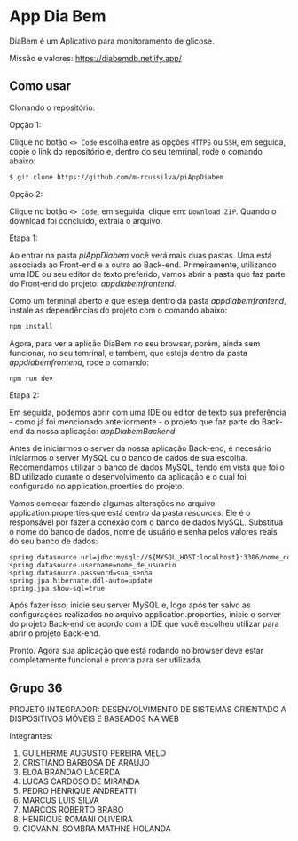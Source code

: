 # App Dia Bem

DiaBem é um Aplicativo para monitoramento de glicose.

Missão e valores: https://diabemdb.netlify.app/

## Como usar

Clonando o repositório:

Opção 1:

Clique no botão `<> Code` escolha entre as opções `HTTPS` ou `SSH`, em seguida,
copie o link do repositório e, dentro do seu temrinal, rode o comando abaixo:

```bash
$ git clone https://github.com/m-rcussilva/piAppDiabem
```

Opção 2:

Clique no botão `<> Code`, em seguida, clique em: `Download ZIP`. Quando
o download foi concluído, extraia o arquivo.

Etapa 1:

Ao entrar na pasta _piAppDiabem_ você verá mais duas pastas. Uma está
associada ao Front-end e a outra ao Back-end. Primeiramente, utilizando uma IDE
ou seu editor de texto preferido, vamos abrir a pasta que faz parte do
Front-end do projeto: _appdiabemfrontend_.

Como um terminal aberto e que esteja dentro da pasta _appdiabemfrontend_,
instale as dependências do projeto com o comando abaixo:

```bash
npm install
```

Agora, para ver a aplição DiaBem no seu browser, porém, ainda sem funcionar, no
seu temrinal, e também, que esteja dentro da pasta _appdiabemfrontend_, rode
o comando:

```bash
npm run dev
```

Etapa 2:

Em seguida, podemos abrir com uma IDE ou editor de texto sua preferência - como
já foi mencionado anteriormente - o projeto que faz parte do Back-end da nossa
aplicação: _appDiabemBackend_

Antes de iniciarmos o server da nossa aplicação Back-end, é necesário
iniciarmos o server MySQL ou o banco de dados de sua escolha. Recomendamos
utilizar o banco de dados MySQL, tendo em vista que foi o BD utilizado durante
o desenvolvimento da aplicação e o qual foi configurado no
application.proerties do projeto.

Vamos começar fazendo algumas alterações no arquivo application.properties
que está dentro da pasta _resources_. Ele é o responsável por fazer a conexão
com o banco de dados MySQL. Substitua o nome do banco de dados, nome de usuário
e senha pelos valores reais do seu banco de dados:

```
spring.datasource.url=jdbc:mysql://${MYSQL_HOST:localhost}:3306/nome_do_banco_de_dados  
spring.datasource.username=nome_de_usuario  
spring.datasource.password=sua_senha  
spring.jpa.hibernate.ddl-auto=update  
spring.jpa.show-sql=true
```

Após fazer isso, inicie seu server MySQL e, logo após ter salvo as
configurações realizados no arquivo application.properties, inicie o server
do projeto Back-end de acordo com a IDE que você escolheu utilizar para abrir
o projeto Back-end.

Pronto. Agora sua aplicação que está rodando no browser deve estar completamente
funcional e pronta para ser utilizada.

## Grupo 36

PROJETO INTEGRADOR: DESENVOLVIMENTO DE SISTEMAS ORIENTADO A DISPOSITIVOS MÓVEIS
E BASEADOS NA WEB

Integrantes:

1. GUILHERME AUGUSTO PEREIRA MELO
2. CRISTIANO BARBOSA DE ARAUJO
3. ELOA BRANDAO LACERDA
4. LUCAS CARDOSO DE MIRANDA
5. PEDRO HENRIQUE ANDREATTI
6. MARCUS LUIS SILVA
7. MARCOS ROBERTO BRABO
8. HENRIQUE ROMANI OLIVEIRA
9. GIOVANNI SOMBRA MATHNE HOLANDA
